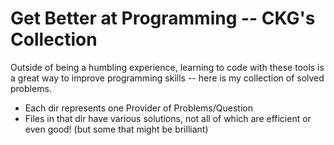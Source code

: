 # Get Better at Programming -- CKG's Collection

Outside of being a humbling experience, learning to code with these tools is a great way to improve programming skills -- here is my collection of solved problems. 

- Each dir represents one Provider of Problems/Question
- Files in that dir have various solutions, not all of which are efficient or even good! (but some that might be brilliant) 


